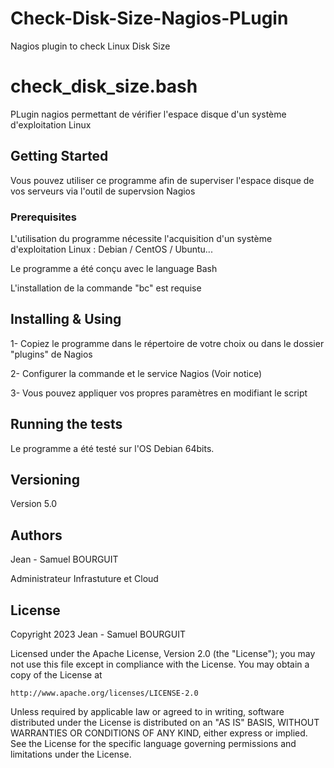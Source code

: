 # Check-Disk-Size-Nagios-PLugin

Nagios plugin to check Linux Disk Size

# check_disk_size.bash

PLugin nagios permettant de vérifier l'espace disque d'un système d'exploitation Linux

## Getting Started

Vous pouvez utiliser ce programme afin de superviser l'espace disque de vos serveurs via l'outil de supervsion Nagios

### Prerequisites

L'utilisation du programme nécessite l'acquisition d'un système d'exploitation Linux : Debian / CentOS / Ubuntu...

Le programme a été conçu avec le language Bash

L'installation de la commande "bc" est requise

## Installing & Using

1- Copiez le programme dans le répertoire de votre choix ou dans le dossier "plugins" de Nagios

2- Configurer la commande et le service Nagios (Voir notice)

3- Vous pouvez appliquer vos propres paramètres en modifiant le script

## Running the tests

Le programme a été testé sur l'OS Debian 64bits.

## Versioning

Version 5.0

## Authors

Jean - Samuel BOURGUIT 

Administrateur Infrastuture et Cloud

## License
Copyright 2023 Jean - Samuel BOURGUIT

Licensed under the Apache License, Version 2.0 (the "License");
you may not use this file except in compliance with the License.
You may obtain a copy of the License at

    http://www.apache.org/licenses/LICENSE-2.0

Unless required by applicable law or agreed to in writing, software
distributed under the License is distributed on an "AS IS" BASIS,
WITHOUT WARRANTIES OR CONDITIONS OF ANY KIND, either express or implied.
See the License for the specific language governing permissions and
limitations under the License.
